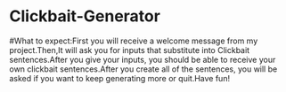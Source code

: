 # Clickbait-Generator
#What to expect:First you will receive a welcome message from my project.Then,It will ask you for inputs that substitute into Clickbait sentences.After you give your inputs, you should be able to receive your own clickbait sentences.After you create all of the sentences, you will be asked if you want to keep generating more or quit.Have fun!
